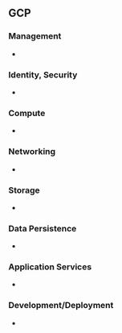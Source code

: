 ## GCP

### Management
-

### Identity, Security
- 

### Compute
-

### Networking
-

### Storage
-

### Data Persistence
-

### Application Services
-

### Development/Deployment
-
